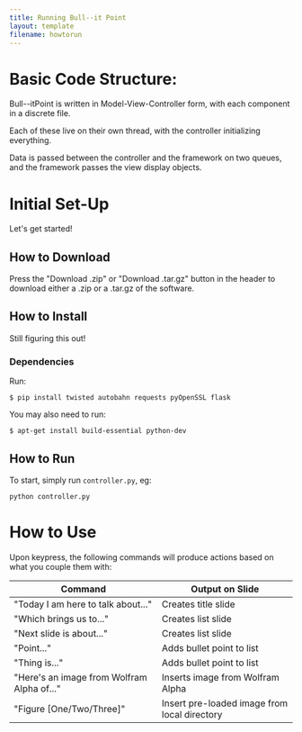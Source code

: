 ```yaml
---
title: Running Bull--it Point
layout: template
filename: howtorun
---
```



# Basic Code Structure:

Bull--itPoint is written in Model-View-Controller form, with each component in a discrete file.

Each of these live on their own thread, with the controller initializing everything.

Data is passed between the controller and the framework on two queues, and the framework passes the view display objects.

# Initial Set-Up

Let's get started!

## How to Download

Press the "Download .zip" or "Download .tar.gz" button in the header to download either a .zip  or a .tar.gz of the software.

## How to Install

Still figuring this out!

### Dependencies

Run:

```
$ pip install twisted autobahn requests pyOpenSSL flask
```

You may also need to run:

```
$ apt-get install build-essential python-dev
```

## How to Run

To start, simply run `controller.py`, eg:

```
python controller.py

```


# How to Use

Upon keypress, the following commands will produce actions based on what you couple them with:

| Command | Output on Slide |
| ------- | ------ |
| "Today I am here to talk about..." | Creates title slide |
| "Which brings us to..." | Creates list slide |
| "Next slide is about..." | Creates list slide |
| "Point..." | Adds bullet point to list |
| "Thing is..." | Adds bullet point to list |
| "Here's an image from Wolfram Alpha of..." | Inserts image from Wolfram Alpha |
| "Figure [One/Two/Three]" | Insert pre-loaded image from local directory |

